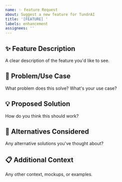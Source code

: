 ```yaml
---
name: ✨ Feature Request
about: Suggest a new feature for TundrAI
title: '[FEATURE] '
labels: enhancement
assignees: ''
---
```


## ✨ Feature Description
A clear description of the feature you'd like to see.

## 🤔 Problem/Use Case
What problem does this solve? What's your use case?

## 💡 Proposed Solution
How do you think this should work?

## 🔄 Alternatives Considered
Any alternative solutions you've thought about?

## 📋 Additional Context
Any other context, mockups, or examples.
